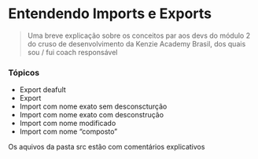 # Entendendo Imports e Exports

> Uma breve explicação sobre os conceitos par aos devs do módulo 2 do cruso de desenvolvimento da Kenzie Academy Brasil, dos quais sou / fui coach responsável

### Tópicos
- Export deafult
- Export
- Import com nome exato sem desconscturção
- Import com nome exato com desconstrução
- Import com nome modificado
- Import com nome “composto”

Os aquivos da pasta src estão com comentários explicativos